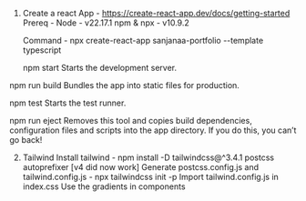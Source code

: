 1. Create a react App - https://create-react-app.dev/docs/getting-started
    Prereq - Node - v22.17.1
            npm & npx - v10.9.2
    
    Command - npx create-react-app sanjanaa-portfolio --template typescript

    npm start
    Starts the development server.

  npm run build
    Bundles the app into static files for production.

  npm test
    Starts the test runner.

  npm run eject
    Removes this tool and copies build dependencies, configuration files
    and scripts into the app directory. If you do this, you can’t go back!

2. Tailwind
    Install tailwind - npm install -D tailwindcss@^3.4.1 postcss autoprefixer
      [v4 did now work]
    Generate postcss.config.js and tailwind.config.js - npx tailwindcss init -p
    Import tailwind.config.js in index.css
    Use the gradients in components